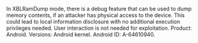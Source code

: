In XBLRamDump mode, there is a debug feature that can be used to dump memory contents, if an attacker has physical access to the device. This could lead to local information disclosure with no additional execution privileges needed. User interaction is not needed for exploitation. Product: Android. Versions: Android kernel. Android ID: A-64610940.